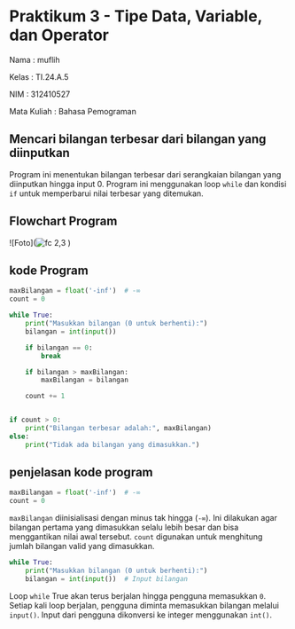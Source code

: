 # Praktikum 3 - Tipe Data, Variable, dan Operator

Nama : muflih

Kelas : TI.24.A.5

NIM : 312410527

Mata Kuliah : Bahasa Pemograman


## Mencari bilangan terbesar dari bilangan yang diinputkan
Program ini menentukan bilangan terbesar dari serangkaian bilangan yang diinputkan hingga input 0. Program ini menggunakan loop `while` dan kondisi `if` untuk memperbarui nilai terbesar yang ditemukan.

## Flowchart Program
![Foto](![fc 2,3](https://github.com/user-attachments/assets/fa62791c-8109-4357-a964-92fff95399d6)
)

## kode Program
```python
maxBilangan = float('-inf')  # -∞
count = 0

while True:
    print("Masukkan bilangan (0 untuk berhenti):")
    bilangan = int(input())  

    if bilangan == 0:
        break  

    if bilangan > maxBilangan:
        maxBilangan = bilangan  

    count += 1 


if count > 0:
    print("Bilangan terbesar adalah:", maxBilangan)
else:
    print("Tidak ada bilangan yang dimasukkan.")

```
## penjelasan kode program

```python
maxBilangan = float('-inf')  # -∞
count = 0
```
`maxBilangan` diinisialisasi dengan minus tak hingga (`-∞`). Ini dilakukan agar bilangan pertama yang dimasukkan selalu lebih besar dan bisa menggantikan nilai awal tersebut.
`count` digunakan untuk menghitung jumlah bilangan valid yang dimasukkan.

```python
while True:
    print("Masukkan bilangan (0 untuk berhenti):")
    bilangan = int(input())  # Input bilangan
```
Loop `while` True akan terus berjalan hingga pengguna memasukkan `0`.
Setiap kali loop berjalan, pengguna diminta memasukkan bilangan melalui `input()`.
Input dari pengguna dikonversi ke integer menggunakan `int()`.

